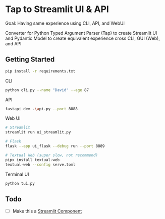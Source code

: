 # Tap to Streamlit UI & API

Goal: Having same experience using CLI, API, and WebUI

Converter for Python Typed Argument Parser (Tap) to create Streamlit UI and Pydantic Model to create equivalent experience cross CLI, GUI (Web), and API

## Getting Started

```bash
pip install -r requirements.txt
```

CLI

```bash
python cli.py --name "David" --age 87
```

API

```bash
fastapi dev .\api.py --port 8888
```

Web UI

```bash
# Streamlit
streamlit run ui_streamlit.py

# Flask
flask --app ui_flask --debug run --port 8889

# Textual Web (super slow, not recommend)
pipx install textual-web
textual-web --config serve.toml
```

Terminal UI

```bash
python tui.py
```

## Todo

- [ ] Make this a [Streamlit Component](https://docs.streamlit.io/develop/concepts/custom-components/create)
